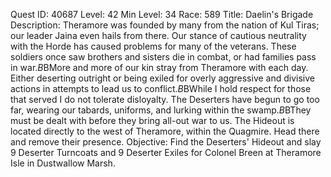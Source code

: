 Quest ID: 40687
Level: 42
Min Level: 34
Race: 589
Title: Daelin's Brigade
Description: Theramore was founded by many from the nation of Kul Tiras; our leader Jaina even hails from there. Our stance of cautious neutrality with the Horde has caused problems for many of the veterans. These soldiers once saw brothers and sisters die in combat, or had families pass in war.$B$BMore and more of our kin stray from Theramore with each day. Either deserting outright or being exiled for overly aggressive and divisive actions in attempts to lead us to conflict.$B$BWhile I hold respect for those that served I do not tolerate disloyalty. The Deserters have begun to go too far, wearing our tabards, uniforms, and lurking within the swamp.$B$BThey must be dealt with before they bring all-out war to us. The Hideout is located directly to the west of Theramore, within the Quagmire. Head there and remove their presence.
Objective: Find the Deserters' Hideout and slay 9 Deserter Turncoats and 9 Deserter Exiles for Colonel Breen at Theramore Isle in Dustwallow Marsh.
